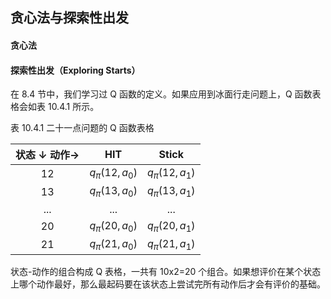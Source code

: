 ## 贪心法与探索性出发


#### 贪心法




#### 探索性出发（Exploring Starts）

在 8.4 节中，我们学习过 Q 函数的定义。如果应用到冰面行走问题上，Q 函数表格会如表 10.4.1 所示。

表 10.4.1 二十一点问题的 Q 函数表格

|状态 $\downarrow$ 动作$\to$|HIT|Stick|
|:-:|:-:|:-:|
|12|$q_\pi(12,a_0)$|$q_\pi(12,a_1)$|$q_\pi(s_0,a_2)$|$q_\pi(s_0,a_3)$|
|13|$q_\pi(13,a_0)$|$q_\pi(13,a_1)$|$q_\pi(s_1,a_2)$|$q_\pi(s_1,a_3)$|
|...|...|...|...|...|
|20|$q_\pi(20,a_0)$|$q_\pi(20,a_1)$|
|21|$q_\pi(21,a_0)$|$q_\pi(21,a_1)$|

状态-动作的组合构成 Q 表格，一共有 10x2=20 个组合。如果想评价在某个状态上哪个动作最好，那么最起码要在该状态上尝试完所有动作后才会有评价的基础。



